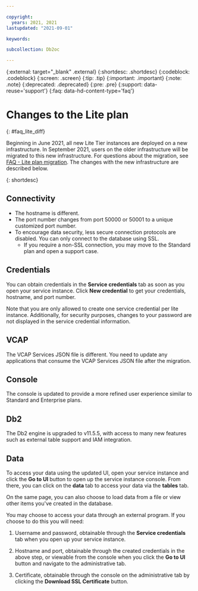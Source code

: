 ```yaml
---

copyright:
  years: 2021, 2021
lastupdated: "2021-09-01"

keywords: 

subcollection: Db2oc

---
```


<!-- Attribute definitions --> 
{:external: target="_blank" .external}
{:shortdesc: .shortdesc}
{:codeblock: .codeblock}
{:screen: .screen}
{:tip: .tip}
{:important: .important}
{:note: .note}
{:deprecated: .deprecated}
{:pre: .pre}
{:support: data-reuse='support'}
{:faq: data-hd-content-type='faq'}

# Changes to the Lite plan 

{: #faq_lite_diff}

Beginning in June 2021, all new Lite Tier instances are deployed on a new infrastructure. In September 2021, users on the older infrastructure will be migrated to this new infrastructure. For questions about the migration, see [FAQ - Lite plan migration](/docs/Db2onCloud?topic=Db2onCloud-faq-lite-plan-migration). The changes with the new infrastructure are described below.


{: shortdesc}

## Connectivity

- The hostname is different.
- The port number changes from port 50000 or 50001 to a unique customized port number.
- To encourage data security, less secure connection protocols are disabled. You can only connect to the database using SSL.
  - If you require a non-SSL connection, you may move to the Standard plan and open a support case.

## Credentials

You can obtain credentials in the **Service credentials** tab as soon as you open your service instance. Click **New credential** to get your credentials, hostname, and port number.

Note that you are only allowed to create one service credential per lite instance. Additionally, for security purposes, changes to your password are not displayed in the service credential information.

## VCAP

The VCAP Services JSON file is different. You need to update any applications that consume the VCAP Services JSON file after the migration.

## Console

The console is updated to provide a more refined user experience similar to Standard and Enterprise plans.

## Db2

The Db2 engine is upgraded to v11.5.5, with access to many new features such as external table support and IAM integration.

## Data

To access your data using the updated UI, open your service instance and click the **Go to UI** button to open up the service instance console. From there, you can click on the **data** tab to access your data via the **tables** tab.

On the same page, you can also choose to load data from a file or view other items you've created in the database.

You may choose to access your data through an external program. If you choose to do this you will need:

1. Username and password, obtainable through the **Service credentials** tab when you open up your service instance.

1. Hostname and port, obtainable through the created credentials in the above step, or viewable from the console when you click the **Go to UI** button and navigate to the administrative tab.
1. Certificate, obtainable through the console on the administrative tab by clicking the **Download SSL Certificate** button.

